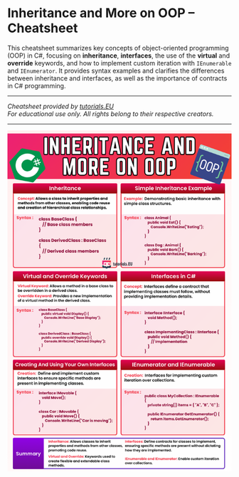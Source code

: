 # Inheritance and More on OOP – Cheatsheet

This cheatsheet summarizes key concepts of object-oriented programming (OOP) in C#, focusing on **inheritance**, **interfaces**, the use of the **virtual** and **override** keywords, and how to implement custom iteration with `IEnumerable` and `IEnumerator`. It provides syntax examples and clarifies the differences between inheritance and interfaces, as well as the importance of contracts in C# programming.

---

*Cheatsheet provided by [tutorials.EU](https://tutorials.eu)*  
*For educational use only. All rights belong to their respective creators.*

---

![Inheritance and More on OOP Cheatsheet](images/inheritance_and_more.png)
